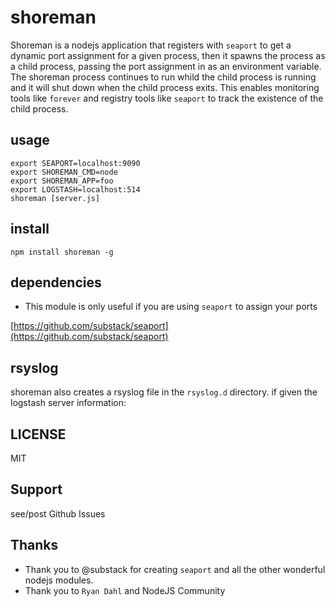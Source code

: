 # shoreman

Shoreman is a nodejs application that registers with `seaport` to get a dynamic port assignment for a given process, then it spawns the process as a child process, passing the port assignment in as an environment variable.  The shoreman process continues to run whild the child process is running and it will shut down when the child process exits.  This enables monitoring tools like `forever` and registry tools like `seaport` to track the existence of the child process.

## usage

```
export SEAPORT=localhost:9090
export SHOREMAN_CMD=node
export SHOREMAN_APP=foo
export LOGSTASH=localhost:514
shoreman [server.js]
```

## install

```
npm install shoreman -g
```

## dependencies

* This module is only useful if you are using `seaport` to assign your ports

[https://github.com/substack/seaport](https://github.com/substack/seaport)

## rsyslog

shoreman also creates a rsyslog file in the `rsyslog.d` directory.  if given the logstash server information:


## LICENSE

MIT

## Support

see/post Github Issues

## Thanks

* Thank you to @substack for creating `seaport` and all the other wonderful nodejs modules.
* Thank you to `Ryan Dahl` and NodeJS Community

